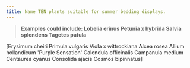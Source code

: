 ```yaml
---
title: Name TEN plants suitable for summer bedding displays.
---
```



> **Examples could include: Lobelia erinus Petunia x hybrida Salvia splendens Tagetes patula** 


[Erysimum cheiri
Primula vulgaris
Viola x wittrockiana
Alcea rosea
Allium hollandicum 'Purple Sensation'
Calendula officinalis
Campanula medium
Centaurea cyanus
Consolida ajacis
Cosmos bipinnatus]
